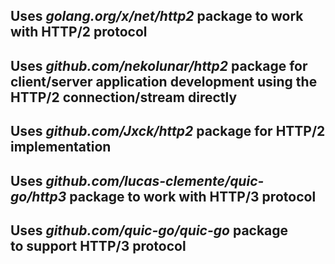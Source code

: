 ## Uses _golang.org/x/net/http2_ package to work with HTTP/2 protocol
## Uses _github.com/nekolunar/http2_ package for client/server application development using the HTTP/2 connection/stream directly
## Uses _github.com/Jxck/http2_ package for HTTP/2 implementation
## Uses _github.com/lucas-clemente/quic-go/http3_ package to work with HTTP/3 protocol
## Uses _github.com/quic-go/quic-go_ package to support HTTP/3 protocol
